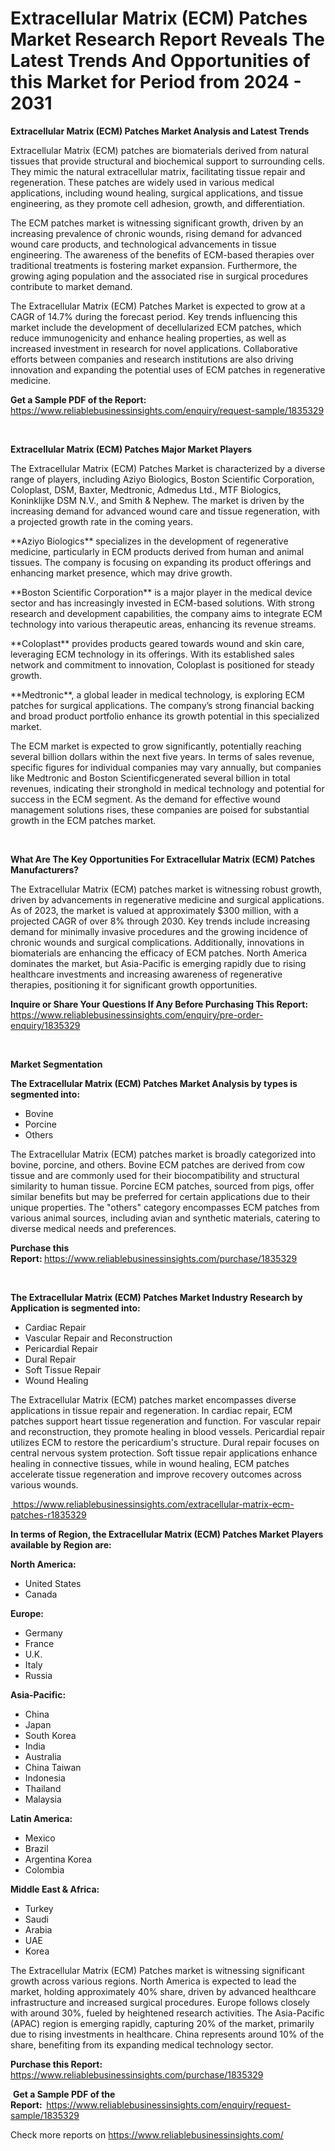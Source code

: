 <p><h1>Extracellular Matrix (ECM) Patches Market Research Report Reveals The Latest Trends And Opportunities of this Market for Period from 2024 - 2031</h1></p><p><strong>Extracellular Matrix (ECM) Patches Market Analysis and Latest Trends</strong></p>
<p><p>Extracellular Matrix (ECM) patches are biomaterials derived from natural tissues that provide structural and biochemical support to surrounding cells. They mimic the natural extracellular matrix, facilitating tissue repair and regeneration. These patches are widely used in various medical applications, including wound healing, surgical applications, and tissue engineering, as they promote cell adhesion, growth, and differentiation.</p><p>The ECM patches market is witnessing significant growth, driven by an increasing prevalence of chronic wounds, rising demand for advanced wound care products, and technological advancements in tissue engineering. The awareness of the benefits of ECM-based therapies over traditional treatments is fostering market expansion. Furthermore, the growing aging population and the associated rise in surgical procedures contribute to market demand.</p><p>The Extracellular Matrix (ECM) Patches Market is expected to grow at a CAGR of 14.7% during the forecast period. Key trends influencing this market include the development of decellularized ECM patches, which reduce immunogenicity and enhance healing properties, as well as increased investment in research for novel applications. Collaborative efforts between companies and research institutions are also driving innovation and expanding the potential uses of ECM patches in regenerative medicine.</p></p>
<p><strong>Get a Sample PDF of the Report:&nbsp;</strong> <a href="https://www.reliablebusinessinsights.com/enquiry/request-sample/1835329?utm_campaign=1138&utm_medium=2&utm_source=Github&utm_content=ia&utm_term=31122024&utm_id=extracellular-matrix-ecm-patches">https://www.reliablebusinessinsights.com/enquiry/request-sample/1835329</a></p>
<p>&nbsp;</p>
<p><strong>Extracellular Matrix (ECM) Patches Major Market Players</strong></p>
<p><p>The Extracellular Matrix (ECM) Patches Market is characterized by a diverse range of players, including Aziyo Biologics, Boston Scientific Corporation, Coloplast, DSM, Baxter, Medtronic, Admedus Ltd., MTF Biologics, Koninklijke DSM N.V., and Smith & Nephew. The market is driven by the increasing demand for advanced wound care and tissue regeneration, with a projected growth rate in the coming years.</p><p>**Aziyo Biologics** specializes in the development of regenerative medicine, particularly in ECM products derived from human and animal tissues. The company is focusing on expanding its product offerings and enhancing market presence, which may drive growth.</p><p>**Boston Scientific Corporation** is a major player in the medical device sector and has increasingly invested in ECM-based solutions. With strong research and development capabilities, the company aims to integrate ECM technology into various therapeutic areas, enhancing its revenue streams.</p><p>**Coloplast** provides products geared towards wound and skin care, leveraging ECM technology in its offerings. With its established sales network and commitment to innovation, Coloplast is positioned for steady growth.</p><p>**Medtronic**, a global leader in medical technology, is exploring ECM patches for surgical applications. The company’s strong financial backing and broad product portfolio enhance its growth potential in this specialized market.</p><p>The ECM market is expected to grow significantly, potentially reaching several billion dollars within the next five years. In terms of sales revenue, specific figures for individual companies may vary annually, but companies like Medtronic and Boston Scientificgenerated several billion in total revenues, indicating their stronghold in medical technology and potential for success in the ECM segment. As the demand for effective wound management solutions rises, these companies are poised for substantial growth in the ECM patches market.</p></p>
<p>&nbsp;</p>
<p><strong>What Are The Key Opportunities For Extracellular Matrix (ECM) Patches Manufacturers?</strong></p>
<p><p>The Extracellular Matrix (ECM) patches market is witnessing robust growth, driven by advancements in regenerative medicine and surgical applications. As of 2023, the market is valued at approximately $300 million, with a projected CAGR of over 8% through 2030. Key trends include increasing demand for minimally invasive procedures and the growing incidence of chronic wounds and surgical complications. Additionally, innovations in biomaterials are enhancing the efficacy of ECM patches. North America dominates the market, but Asia-Pacific is emerging rapidly due to rising healthcare investments and increasing awareness of regenerative therapies, positioning it for significant growth opportunities.</p></p>
<p><strong>Inquire or Share Your Questions If Any Before Purchasing This Report:</strong> <a href="https://www.reliablebusinessinsights.com/enquiry/pre-order-enquiry/1835329?utm_campaign=1138&utm_medium=2&utm_source=Github&utm_content=ia&utm_term=31122024&utm_id=extracellular-matrix-ecm-patches">https://www.reliablebusinessinsights.com/enquiry/pre-order-enquiry/1835329</a></p>
<p>&nbsp;</p>
<p><strong>Market Segmentation</strong></p>
<p><strong>The Extracellular Matrix (ECM) Patches Market Analysis by types is segmented into:</strong></p>
<p><ul><li>Bovine</li><li>Porcine</li><li>Others</li></ul></p>
<p><p>The Extracellular Matrix (ECM) patches market is broadly categorized into bovine, porcine, and others. Bovine ECM patches are derived from cow tissue and are commonly used for their biocompatibility and structural similarity to human tissue. Porcine ECM patches, sourced from pigs, offer similar benefits but may be preferred for certain applications due to their unique properties. The "others" category encompasses ECM patches from various animal sources, including avian and synthetic materials, catering to diverse medical needs and preferences.</p></p>
<p><strong>Purchase this Report:&nbsp;</strong><a href="https://www.reliablebusinessinsights.com/purchase/1835329?utm_campaign=1138&utm_medium=2&utm_source=Github&utm_content=ia&utm_term=31122024&utm_id=extracellular-matrix-ecm-patches">https://www.reliablebusinessinsights.com/purchase/1835329</a></p>
<p>&nbsp;</p>
<p><strong>The Extracellular Matrix (ECM) Patches Market Industry Research by Application is segmented into:</strong></p>
<p><ul><li>Cardiac Repair</li><li>Vascular Repair and Reconstruction</li><li>Pericardial Repair</li><li>Dural Repair</li><li>Soft Tissue Repair</li><li>Wound Healing</li></ul></p>
<p><p>The Extracellular Matrix (ECM) patches market encompasses diverse applications in tissue repair and regeneration. In cardiac repair, ECM patches support heart tissue regeneration and function. For vascular repair and reconstruction, they promote healing in blood vessels. Pericardial repair utilizes ECM to restore the pericardium's structure. Dural repair focuses on central nervous system protection. Soft tissue repair applications enhance healing in connective tissues, while in wound healing, ECM patches accelerate tissue regeneration and improve recovery outcomes across various wounds.</p></p>
<p><a href="https://www.reliablebusinessinsights.com/extracellular-matrix-ecm-patches-r1835329?utm_campaign=1138&utm_medium=2&utm_source=Github&utm_content=ia&utm_term=31122024&utm_id=extracellular-matrix-ecm-patches">&nbsp;https://www.reliablebusinessinsights.com/extracellular-matrix-ecm-patches-r1835329</a></p>
<p><strong>In terms of Region, the Extracellular Matrix (ECM) Patches Market Players available by Region are:</strong></p>
<p>
    <p> <strong> North America: </strong>
        <ul>
            <li>United States</li>
            <li>Canada</li>
        </ul>
        </p> 
    <p> <strong> Europe: </strong>
        <ul>
            <li>Germany</li>
            <li>France</li>
            <li>U.K.</li>
            <li>Italy</li>
            <li>Russia</li>
        </ul>
        </p> 
    <p> <strong> Asia-Pacific: </strong>
        <ul>
            <li>China</li>
            <li>Japan</li>
            <li>South Korea</li>
            <li>India</li>
            <li>Australia</li>
            <li>China Taiwan</li>
            <li>Indonesia</li>
            <li>Thailand</li>
            <li>Malaysia</li>
        </ul>
        </p> 
    <p> <strong> Latin America: </strong>
        <ul>
            <li>Mexico</li>
            <li>Brazil</li>
            <li>Argentina Korea</li>
            <li>Colombia</li>
        </ul>
        </p> 
    <p> <strong> Middle East & Africa: </strong>
        <ul>
            <li>Turkey</li>
            <li>Saudi</li>
            <li>Arabia</li>
            <li>UAE</li>
            <li>Korea</li>
        </ul>
    </p>
    </p>
<p><p>The Extracellular Matrix (ECM) Patches market is witnessing significant growth across various regions. North America is expected to lead the market, holding approximately 40% share, driven by advanced healthcare infrastructure and increased surgical procedures. Europe follows closely with around 30%, fueled by heightened research activities. The Asia-Pacific (APAC) region is emerging rapidly, capturing 20% of the market, primarily due to rising investments in healthcare. China represents around 10% of the share, benefiting from its expanding medical technology sector.</p></p>
<p><strong>Purchase this Report: </strong><a href="https://www.reliablebusinessinsights.com/purchase/1835329?utm_campaign=1138&utm_medium=2&utm_source=Github&utm_content=ia&utm_term=31122024&utm_id=extracellular-matrix-ecm-patches">https://www.reliablebusinessinsights.com/purchase/1835329</a></p>
<p>&nbsp;<strong>Get a Sample PDF of the Report:&nbsp;&nbsp;</strong><a href="https://www.reliablebusinessinsights.com/enquiry/request-sample/1835329?utm_campaign=1138&utm_medium=2&utm_source=Github&utm_content=ia&utm_term=31122024&utm_id=extracellular-matrix-ecm-patches">https://www.reliablebusinessinsights.com/enquiry/request-sample/1835329</a></p>
<p><strong></strong></p>
<p>Check more reports on <a href="https://www.reliablebusinessinsights.com/?utm_campaign=1138&utm_medium=2&utm_source=Github&utm_content=ia&utm_term=31122024&utm_id=extracellular-matrix-ecm-patches">https://www.reliablebusinessinsights.com/</a></p>